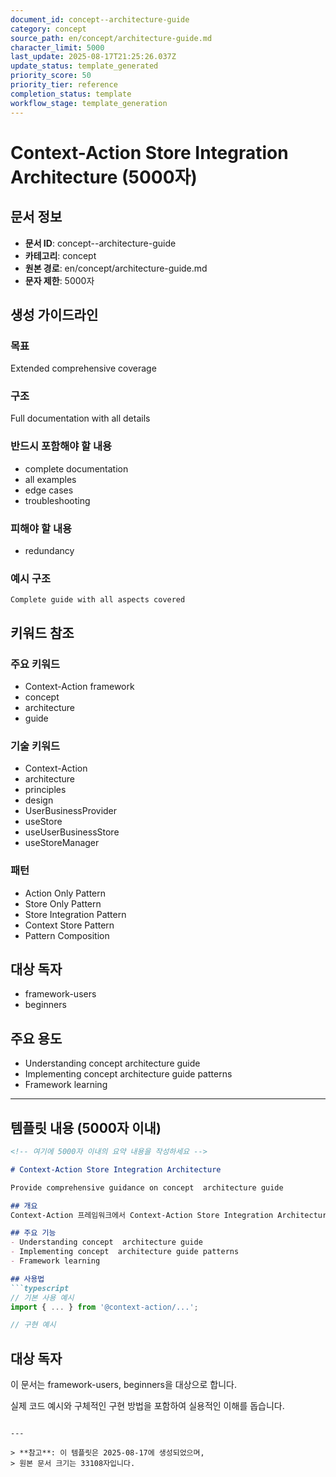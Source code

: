 ```yaml
---
document_id: concept--architecture-guide
category: concept
source_path: en/concept/architecture-guide.md
character_limit: 5000
last_update: 2025-08-17T21:25:26.037Z
update_status: template_generated
priority_score: 50
priority_tier: reference
completion_status: template
workflow_stage: template_generation
---
```


# Context-Action Store Integration Architecture (5000자)

## 문서 정보
- **문서 ID**: concept--architecture-guide
- **카테고리**: concept
- **원본 경로**: en/concept/architecture-guide.md
- **문자 제한**: 5000자

## 생성 가이드라인

### 목표
Extended comprehensive coverage

### 구조
Full documentation with all details

### 반드시 포함해야 할 내용
- complete documentation
- all examples
- edge cases
- troubleshooting

### 피해야 할 내용  
- redundancy

### 예시 구조
```
Complete guide with all aspects covered
```

## 키워드 참조

### 주요 키워드
- Context-Action framework
- concept
- architecture
- guide

### 기술 키워드
- Context-Action
- architecture
- principles
- design
- UserBusinessProvider
- useStore
- useUserBusinessStore
- useStoreManager

### 패턴
- Action Only Pattern
- Store Only Pattern
- Store Integration Pattern
- Context Store Pattern
- Pattern Composition

## 대상 독자
- framework-users
- beginners

## 주요 용도
- Understanding concept  architecture guide
- Implementing concept  architecture guide patterns
- Framework learning

---

## 템플릿 내용 (5000자 이내)

```markdown
<!-- 여기에 5000자 이내의 요약 내용을 작성하세요 -->

# Context-Action Store Integration Architecture

Provide comprehensive guidance on concept  architecture guide

## 개요
Context-Action 프레임워크에서 Context-Action Store Integration Architecture는 [상세 설명]의 역할을 담당합니다.

## 주요 기능
- Understanding concept  architecture guide
- Implementing concept  architecture guide patterns
- Framework learning

## 사용법
```typescript
// 기본 사용 예시
import { ... } from '@context-action/...';

// 구현 예시
```

## 대상 독자
이 문서는 framework-users, beginners을 대상으로 합니다.

실제 코드 예시와 구체적인 구현 방법을 포함하여 실용적인 이해를 돕습니다.
```

---

> **참고**: 이 템플릿은 2025-08-17에 생성되었으며, 
> 원본 문서 크기는 33108자입니다.
